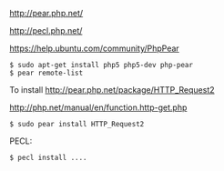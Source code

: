 http://pear.php.net/

http://pecl.php.net/

https://help.ubuntu.com/community/PhpPear

```
$ sudo apt-get install php5 php5-dev php-pear
$ pear remote-list
```
To install http://pear.php.net/package/HTTP_Request2

http://php.net/manual/en/function.http-get.php

``` 
$ sudo pear install HTTP_Request2
```

PECL:
```
$ pecl install ....
```
